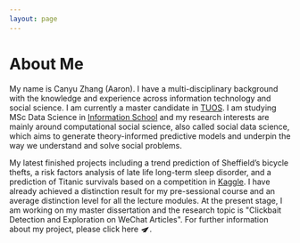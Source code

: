 ```yaml
---
layout: page
---
```


# About Me

My name is Canyu Zhang (Aaron). I have a multi-disciplinary background with the
knowledge and experience across information technology and social science. 
I am currently a master candidate in [TUOS]. 
I am studying MSc Data Science in [Information School] 
and my research interests are mainly around computational social science, 
also called social data science, which aims to generate theory-informed predictive models 
and underpin the way we understand and solve social problems. 

My latest finished projects including a trend prediction of Sheffield’s bicycle thefts, 
a risk factors analysis of late life long-term sleep disorder, 
and a prediction of Titanic survivals based on a competition in [Kaggle]. 
I have already achieved a distinction result for my pre-sessional course 
and an average distinction level for all the lecture modules. At the present stage, 
I am working on my master dissertation and the research topic is 
"Clickbait Detection and Exploration on WeChat Articles". 
For further information about my project, please click here [<img src="/images/Paper_Plane-512.png" alt align="absmiddle" width="16" height="16">].



[Information School]: https://www.sheffield.ac.uk/is
[TUOS]: https://www.sheffield.ac.uk
[<img src="/images/Paper_Plane-512.png" alt align="absmiddle" width="16" height="16">]: https://aaronzhangcanyu.github.io/dissertation/
[Kaggle]: https://www.kaggle.com/c/titanic

